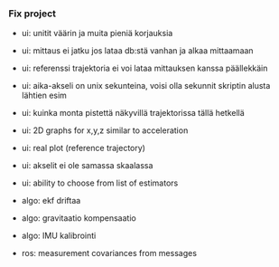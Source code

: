 ### Fix project 

* ui: unitit väärin ja muita pieniä korjauksia
* ui: mittaus ei jatku jos lataa db:stä vanhan ja alkaa mittaamaan
* ui: referenssi trajektoria ei voi lataa mittauksen kanssa päällekkäin
* ui: aika-akseli on unix sekunteina, voisi olla sekunnit skriptin alusta lähtien esim
* ui: kuinka monta pistettä näkyvillä trajektorissa tällä hetkellä
* ui: 2D graphs for x,y,z similar to acceleration
* ui: real plot (reference trajectory)
* ui: akselit ei ole samassa skaalassa
* ui: ability to choose from list of estimators

* algo: ekf driftaa
* algo: gravitaatio kompensaatio
* algo: IMU kalibrointi

* ros: measurement covariances from messages
